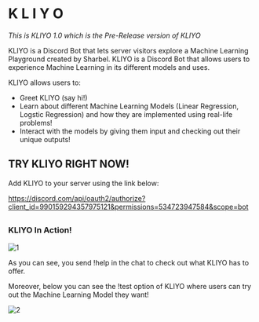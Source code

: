 # K L I Y O  

*This is KLIYO 1.0 which is the Pre-Release version of KLIYO*

KLIYO is a Discord Bot that lets server visitors explore a Machine Learning Playground created by Sharbel. KLIYO is a Discord Bot that allows users to experience Machine Learning in its different models and uses. 

KLIYO allows users to:

* Greet KLIYO (say hi!)
* Learn about different Machine Learning Models (Linear Regression, Logstic Regression) and how they are implemented using real-life problems!
* Interact with the models by giving them input and checking out their unique outputs!  

## TRY KLIYO RIGHT NOW!  

Add KLIYO to your server using the link below:  

https://discord.com/api/oauth2/authorize?client_id=990159294357975121&permissions=534723947584&scope=bot

##

### KLIYO In Action!  

![1](https://user-images.githubusercontent.com/72712113/178288078-dca509f5-f954-490d-afca-4ae4eb028725.png)  

As you can see, you send !help in the chat to check out what KLIYO has to offer.  

Moreover, below you can see the !test option of KLIYO where users can try out the Machine Learning Model they want!  

![2](https://user-images.githubusercontent.com/72712113/178665088-fd6f72bd-fac9-4188-b4e8-edff4275a277.png)  

